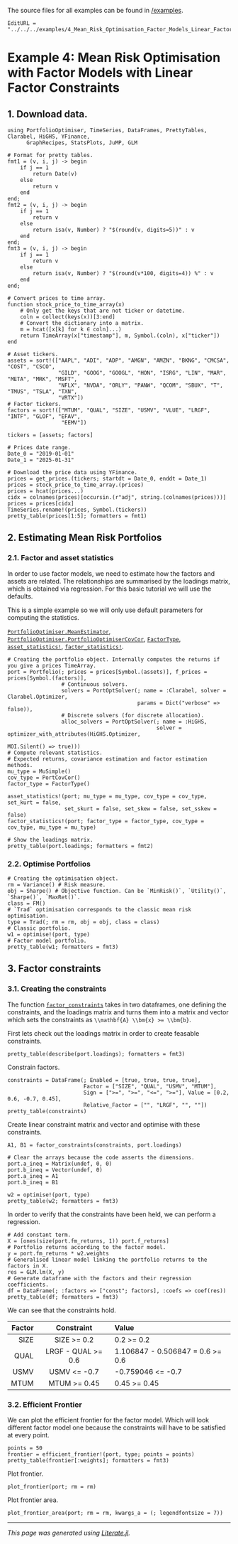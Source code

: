 The source files for all examples can be found in [/examples](https://github.com/dcelisgarza/PortfolioOptimiser.jl/tree/main/examples/).
```@meta
EditURL = "../../../examples/4_Mean_Risk_Optimisation_Factor_Models_Linear_Factor_Constraints.jl"
```

# Example 4: Mean Risk Optimisation with Factor Models with Linear Factor Constraints

## 1. Download data.

````@example 4_Mean_Risk_Optimisation_Factor_Models_Linear_Factor_Constraints
using PortfolioOptimiser, TimeSeries, DataFrames, PrettyTables, Clarabel, HiGHS, YFinance,
      GraphRecipes, StatsPlots, JuMP, GLM

# Format for pretty tables.
fmt1 = (v, i, j) -> begin
    if j == 1
        return Date(v)
    else
        return v
    end
end;
fmt2 = (v, i, j) -> begin
    if j == 1
        return v
    else
        return isa(v, Number) ? "$(round(v, digits=5))" : v
    end
end;
fmt3 = (v, i, j) -> begin
    if j == 1
        return v
    else
        return isa(v, Number) ? "$(round(v*100, digits=4)) %" : v
    end
end;

# Convert prices to time array.
function stock_price_to_time_array(x)
    # Only get the keys that are not ticker or datetime.
    coln = collect(keys(x))[3:end]
    # Convert the dictionary into a matrix.
    m = hcat([x[k] for k ∈ coln]...)
    return TimeArray(x["timestamp"], m, Symbol.(coln), x["ticker"])
end

# Asset tickers.
assets = sort!(["AAPL", "ADI", "ADP", "AMGN", "AMZN", "BKNG", "CMCSA", "COST", "CSCO",
                "GILD", "GOOG", "GOOGL", "HON", "ISRG", "LIN", "MAR", "META", "MRK", "MSFT",
                "NFLX", "NVDA", "ORLY", "PANW", "QCOM", "SBUX", "T", "TMUS", "TSLA", "TXN",
                "VRTX"])
# Factor tickers.
factors = sort!(["MTUM", "QUAL", "SIZE", "USMV", "VLUE", "LRGF", "INTF", "GLOF", "EFAV",
                 "EEMV"])

tickers = [assets; factors]

# Prices date range.
Date_0 = "2019-01-01"
Date_1 = "2025-01-31"

# Download the price data using YFinance.
prices = get_prices.(tickers; startdt = Date_0, enddt = Date_1)
prices = stock_price_to_time_array.(prices)
prices = hcat(prices...)
cidx = colnames(prices)[occursin.(r"adj", string.(colnames(prices)))]
prices = prices[cidx]
TimeSeries.rename!(prices, Symbol.(tickers))
pretty_table(prices[1:5]; formatters = fmt1)
````

## 2. Estimating Mean Risk Portfolios

### 2.1. Factor and asset statistics

In order to use factor models, we need to estimate how the factors and assets are related. The relationships are summarised by the loadings matrix, which is obtained via regression. For this basic tutorial we will use the defaults.

This is a simple example so we will only use default parameters for computing the statistics.

[`PortfolioOptimiser.MeanEstimator`](@ref), [`PortfolioOptimiser.PortfolioOptimiserCovCor`](@ref), [`FactorType`](@ref), [`asset_statistics!`](@ref), [`factor_statistics!`](@ref).

````@example 4_Mean_Risk_Optimisation_Factor_Models_Linear_Factor_Constraints
# Creating the portfolio object. Internally computes the returns if you give a prices TimeArray.
port = Portfolio(; prices = prices[Symbol.(assets)], f_prices = prices[Symbol.(factors)],
                 # Continuous solvers.
                 solvers = PortOptSolver(; name = :Clarabel, solver = Clarabel.Optimizer,
                                         params = Dict("verbose" => false)),
                 # Discrete solvers (for discrete allocation).
                 alloc_solvers = PortOptSolver(; name = :HiGHS,
                                               solver = optimizer_with_attributes(HiGHS.Optimizer,
                                                                                  MOI.Silent() => true)))
# Compute relevant statistics.
# Expected returns, covariance estimation and factor estimation methods.
mu_type = MuSimple()
cov_type = PortCovCor()
factor_type = FactorType()

asset_statistics!(port; mu_type = mu_type, cov_type = cov_type, set_kurt = false,
                  set_skurt = false, set_skew = false, set_sskew = false)
factor_statistics!(port; factor_type = factor_type, cov_type = cov_type, mu_type = mu_type)

# Show the loadings matrix.
pretty_table(port.loadings; formatters = fmt2)
````

### 2.2. Optimise Portfolios

````@example 4_Mean_Risk_Optimisation_Factor_Models_Linear_Factor_Constraints
# Creating the optimisation object.
rm = Variance() # Risk measure.
obj = Sharpe() # Objective function. Can be `MinRisk()`, `Utility()`, `Sharpe()`, `MaxRet()`.
class = FM()
# `Trad` optimisation corresponds to the classic mean risk optimisation.
type = Trad(; rm = rm, obj = obj, class = class)
# Classic portfolio.
w1 = optimise!(port, type)
# Factor model portfolio.
pretty_table(w1; formatters = fmt3)
````

## 3. Factor constraints

### 3.1. Creating the constraints

The function [`factor_constraints`](@ref) takes in two dataframes, one defining the constraints, and the loadings matrix and turns them into a matrix and vector which sets the constraints as ``\\mathbf{A} \\bm{x} >= \\bm{b}``.

First lets check out the loadings matrix in order to create feasable constraints.

````@example 4_Mean_Risk_Optimisation_Factor_Models_Linear_Factor_Constraints
pretty_table(describe(port.loadings); formatters = fmt3)
````

Constrain factors.

````@example 4_Mean_Risk_Optimisation_Factor_Models_Linear_Factor_Constraints
constraints = DataFrame(; Enabled = [true, true, true, true],
                        Factor = ["SIZE", "QUAL", "USMV", "MTUM"],
                        Sign = [">=", ">=", "<=", ">="], Value = [0.2, 0.6, -0.7, 0.45],
                        Relative_Factor = ["", "LRGF", "", ""])
pretty_table(constraints)
````

Create linear constraint matrix and vector and optimise with these constraints.

````@example 4_Mean_Risk_Optimisation_Factor_Models_Linear_Factor_Constraints
A1, B1 = factor_constraints(constraints, port.loadings)

# Clear the arrays because the code asserts the dimensions.
port.a_ineq = Matrix(undef, 0, 0)
port.b_ineq = Vector(undef, 0)
port.a_ineq = A1
port.b_ineq = B1

w2 = optimise!(port, type)
pretty_table(w2; formatters = fmt3)
````

In order to verify that the constraints have been held, we can perform a regression.

````@example 4_Mean_Risk_Optimisation_Factor_Models_Linear_Factor_Constraints
# Add constant term.
X = [ones(size(port.fm_returns, 1)) port.f_returns]
# Portfolio returns according to the factor model.
y = port.fm_returns * w2.weights
# Generalised linear model linking the portfolio returns to the factors in X.
res = GLM.lm(X, y)
# Generate dataframe with the factors and their regression coefficients.
df = DataFrame(; :factors => ["const"; factors], :coefs => coef(res))
pretty_table(df; formatters = fmt3)
````

We can see that the constraints hold.

| Factor |     Constraint     |              Value               |
|-------:|:------------------:|:---------------------------------|
|  SIZE  |    SIZE >= 0.2     |            0.2 >= 0.2            |
|  QUAL  | LRGF - QUAL >= 0.6 | 1.106847 - 0.506847 = 0.6 >= 0.6 |
|  USMV  |    USMV <= -0.7    |        -0.759046 <= -0.7         |
|  MTUM  |    MTUM >= 0.45    |           0.45 >= 0.45           |

### 3.2. Efficient Frontier

We can plot the efficient frontier for the factor model. Which will look different factor model one because the constraints will have to be satisfied at every point.

````@example 4_Mean_Risk_Optimisation_Factor_Models_Linear_Factor_Constraints
points = 50
frontier = efficient_frontier!(port, type; points = points)
pretty_table(frontier[:weights]; formatters = fmt3)
````

Plot frontier.

````@example 4_Mean_Risk_Optimisation_Factor_Models_Linear_Factor_Constraints
plot_frontier(port; rm = rm)
````

Plot frontier area.

````@example 4_Mean_Risk_Optimisation_Factor_Models_Linear_Factor_Constraints
plot_frontier_area(port; rm = rm, kwargs_a = (; legendfontsize = 7))
````

---

*This page was generated using [Literate.jl](https://github.com/fredrikekre/Literate.jl).*

